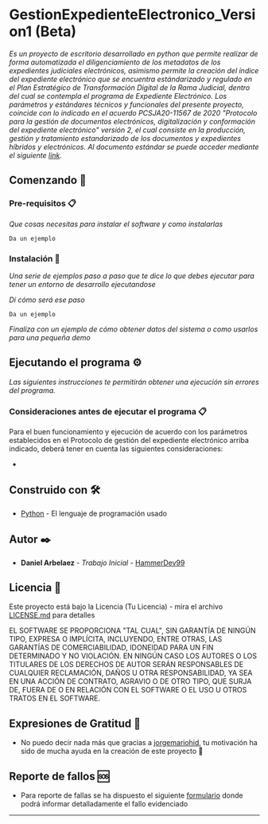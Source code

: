 # GestionExpedienteElectronico_Version1 (Beta)

_Es un proyecto de escritorio desarrollado en python que permite realizar de forma automatizada el diligenciamiento de los metadatos de los expedientes judiciales electrónicos, asimismo permite la creación del índice del expediente electrónico que se encuentra estándarizado y regulado en el Plan Estratégico de Transformación Digital de la Rama Judicial, dentro del cual se contempla el programa de Expediente Electrónico. Los parámetros y estándares técnicos y funcionales del presente proyecto, coincide con lo indicado en el acuerdo PCSJA20-11567 de 2020 "Protocolo para la gestión de documentos electrónicos, digitalización y conformación del expediente electrónico" versión 2, el cual consiste en la producción, gestión y tratamiento estandarizado de los documentos y expedientes híbridos y electrónicos. Al documento estándar se puede acceder mediante el siguiente [link](https://www.ramajudicial.gov.co/documents/3196516/46103054/Protocolo+para+la+gesti%C3%B3n+de+documentos+electronicos.pdf/cb0d98ef-2844-4570-b12a-5907d76bc1a3)._

## Comenzando 🚀

### Pre-requisitos 📋

_Que cosas necesitas para instalar el software y como instalarlas_

```
Da un ejemplo
```

### Instalación 🔧

_Una serie de ejemplos paso a paso que te dice lo que debes ejecutar para tener un entorno de desarrollo ejecutandose_

_Dí cómo será ese paso_

```
Da un ejemplo
```

_Finaliza con un ejemplo de cómo obtener datos del sistema o como usarlos para una pequeña demo_

## Ejecutando el programa ⚙️

_Las siguientes instrucciones te permitirán obtener una ejecución sin errores del programa._

### Consideraciones antes de ejecutar el programa 📋

Para el buen funcionamiento y ejecución de acuerdo con los parámetros establecidos en el Protocolo de gestión del expediente electrónico arriba indicado, deberá tener en cuenta las siguientes consideraciones:

* 

## Construido con 🛠️

* [Python](https://www.python.org/) - El lenguaje de programación usado

## Autor ✒️

* **Daniel Arbelaez** - *Trabajo Inicial* - [HammerDev99](https://github.com/HammerDev99/)

## Licencia 📄

Este proyecto está bajo la Licencia (Tu Licencia) - mira el archivo [LICENSE.md](LICENSE.md) para detalles

EL SOFTWARE SE PROPORCIONA "TAL CUAL", SIN GARANTÍA DE NINGÚN TIPO, EXPRESA O IMPLÍCITA, INCLUYENDO, ENTRE OTRAS, LAS GARANTÍAS DE COMERCIABILIDAD, IDONEIDAD PARA UN FIN DETERMINADO Y NO VIOLACIÓN. EN NINGÚN CASO LOS AUTORES O LOS TITULARES DE LOS DERECHOS DE AUTOR SERÁN RESPONSABLES DE CUALQUIER RECLAMACIÓN, DAÑOS U OTRA RESPONSABILIDAD, YA SEA EN UNA ACCIÓN DE CONTRATO, AGRAVIO O DE OTRO TIPO, QUE SURJA DE, FUERA DE O EN RELACIÓN CON EL SOFTWARE O EL USO U OTROS TRATOS EN EL SOFTWARE.

## Expresiones de Gratitud 🎁

* No puedo decir nada más que gracias a [jorgemariohid](https://github.com/jorgemariohid), tu motivación ha sido de mucha ayuda en la creación de este proyecto 📢

## Reporte de fallos 🆘

* Para reporte de fallas se ha dispuesto el siguiente [formulario](https://forms.gle/Rrt2CZbDfodNtn96A) donde podrá informar detalladamente el fallo evidenciado
---
